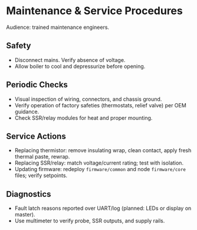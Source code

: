 # Maintenance & Service Procedures

Audience: trained maintenance engineers.

## Safety

- Disconnect mains. Verify absence of voltage.
- Allow boiler to cool and depressurize before opening.

## Periodic Checks

- Visual inspection of wiring, connectors, and chassis ground.
- Verify operation of factory safeties (thermostats, relief valve) per OEM guidance.
- Check SSR/relay modules for heat and proper mounting.

## Service Actions

- Replacing thermistor: remove insulating wrap, clean contact, apply fresh thermal paste, rewrap.
- Replacing SSR/relay: match voltage/current rating; test with isolation.
- Updating firmware: redeploy `firmware/common` and node `firmware/core` files; verify setpoints.

## Diagnostics

- Fault latch reasons reported over UART/log (planned: LEDs or display on master).
- Use multimeter to verify probe, SSR outputs, and supply rails.
